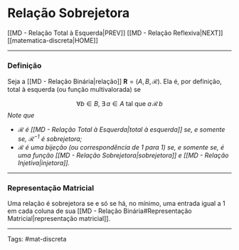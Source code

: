 # Relação Sobrejetora

[[MD - Relação Total à Esquerda|PREV]]	[[MD - Relação Reflexiva|NEXT]]	[[matematica-discreta|HOME]]

---

### Definição

Seja a [[MD - Relação Binária|relação]] $\mathbf{R} = (A,B,\mathcal{R})$. Ela é, por definição, total à esquerda (ou função multivalorada) se  

$$\forall b \in B,\;\exists\, a \in A \text{ tal que } a\,\mathcal{R}\,b$$
*Note que*
- *$\mathcal{R}$ é [[MD - Relação Total à Esquerda|total à esquerda]] se, e somente se, $\mathcal{R}^{-1}$ é sobrejetora;*
-  *$\mathcal{R}$ é uma bijeção (ou correspondência de 1 para 1) se, e somente se, é uma função [[MD - Relação Sobrejetora|sobrejetora]] e [[MD - Relação Injetiva|injetora]].*

---

### Representação Matricial

Uma relação é sobrejetora se e só se há, no mínimo, uma entrada igual a $1$ em cada coluna de sua [[MD - Relação Binária#Representação Matricial|representação matricial]].

---

Tags: #mat-discreta 